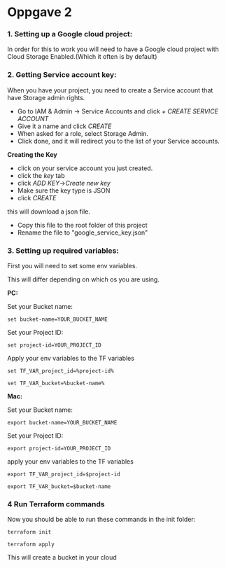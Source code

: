# Oppgave 2

### 1. Setting up a Google cloud project:
In order for this to work you will need to have a Google cloud project with Cloud Storage Enabled.(Which it often is by default)


### 2. Getting Service account key:
When you have your project,  you need to create a Service account that have Storage admin rights.
- Go to IAM & Admin -> Service Accounts and click *+ CREATE SERVICE ACCOUNT*
- Give it a name and click *CREATE*
- When asked for a role, select Storage Admin.
- Click done, and it will redirect you to the list of your Service accounts.

**Creating the Key**

- click on your service account you just created.
- click the *key* tab
- click *ADD KEY*->*Create new key*
- Make sure the key type is JSON
- click *CREATE*

this will download a json file. 

- Copy this file to the root folder of this project
- Rename the file to "google_service_key.json"



### 3. Setting up required variables:

First you will need to set some env variables.

This will differ depending on which os you are using.

**PC:**

Set your Bucket name:

```set bucket-name=YOUR_BUCKET_NAME```

Set your Project ID:

```set project-id=YOUR_PROJECT_ID```

Apply your env variables to the TF variables 

```set TF_VAR_project_id=%project-id%```

```set TF_VAR_bucket=%bucket-name%```

**Mac:**

Set your Bucket name:

```export bucket-name=YOUR_BUCKET_NAME```

Set your Project ID:

```export project-id=YOUR_PROJECT_ID```

apply your env variables to the TF variables 

```export TF_VAR_project_id=$project-id```

```export TF_VAR_bucket=$bucket-name```

### 4 Run Terraform commands

Now you should be able to run these commands in the init folder:

```terraform init```

```terraform apply```

This will create a bucket in your cloud









